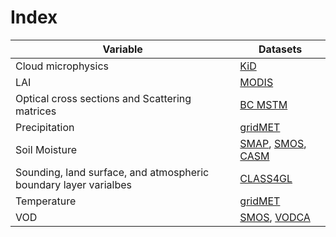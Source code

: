 # Index

| Variable | Datasets|
|---| ---|
| Cloud microphysics   |   [KiD](data_cards/kid_data.md)     | 
|LAI |  [MODIS](data_cards/modis_lai.md)     | 
|Optical cross sections and Scattering matrices | [BC MSTM](data/cards/bc-mstm.md)|
|Precipitation    |  [gridMET](data_cards/gridMET.md)  |
|Soil Moisture| [SMAP](data_cards/smap.md), [SMOS](data_cards/SMOS-ICV2.md), [CASM](data_cards/casm.md) |
|Sounding, land surface, and atmospheric boundary layer varialbes | [CLASS4GL](CLASS4GL.md) |
|Temperature | [gridMET](data_cards/gridMET.md) | 
|VOD  |  [SMOS](data_cards/SMOS-ICV2.md), [VODCA](data_cards/vodca.md)  |


